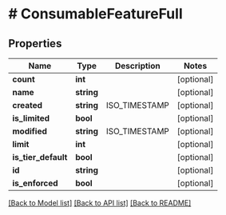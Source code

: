 # # ConsumableFeatureFull

## Properties

Name | Type | Description | Notes
------------ | ------------- | ------------- | -------------
**count** | **int** |  | [optional]
**name** | **string** |  | [optional]
**created** | **string** | ISO_TIMESTAMP | [optional]
**is_limited** | **bool** |  | [optional]
**modified** | **string** | ISO_TIMESTAMP | [optional]
**limit** | **int** |  | [optional]
**is_tier_default** | **bool** |  | [optional]
**id** | **string** |  | [optional]
**is_enforced** | **bool** |  | [optional]

[[Back to Model list]](../../README.md#models) [[Back to API list]](../../README.md#endpoints) [[Back to README]](../../README.md)
